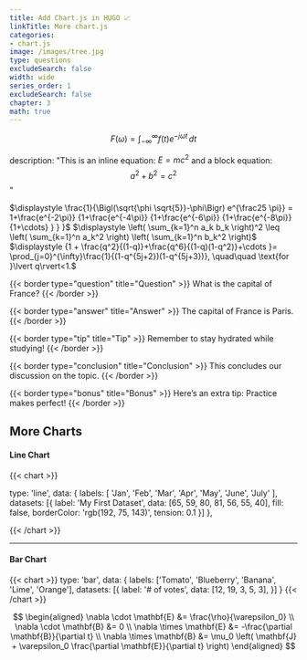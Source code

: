 ```yaml
---
title: Add Chart.js in HUGO 📈
linkTitle: More chart.js 
categories:
- chart.js
image: /images/tree.jpg
type: questions
excludeSearch: false
width: wide
series_order: 1
excludeSearch: false
chapter: 3
math: true
---
```


$$F(\omega) = \int_{-\infty}^{\infty} f(t) e^{-j\omega t} \, dt$$

<!--more-->
description: "This is an inline equation: $E = mc^2$ and a block equation: $$a^2 + b^2 = c^2$$"

$\displaystyle \frac{1}{\Bigl(\sqrt{\phi \sqrt{5}}-\phi\Bigr) e^{\frac25 \pi}} = 1+\frac{e^{-2\pi}} {1+\frac{e^{-4\pi}} {1+\frac{e^{-6\pi}} {1+\frac{e^{-8\pi}} {1+\cdots} } } }$
        $\displaystyle \left( \sum_{k=1}^n a_k b_k \right)^2 \leq \left( \sum_{k=1}^n a_k^2 \right) \left( \sum_{k=1}^n b_k^2 \right)$
        $\displaystyle {1 +  \frac{q^2}{(1-q)}+\frac{q^6}{(1-q)(1-q^2)}+\cdots }= \prod_{j=0}^{\infty}\frac{1}{(1-q^{5j+2})(1-q^{5j+3})}, \quad\quad \text{for }\lvert q\rvert<1.$


{{< border type="question" title="Question" >}}
What is the capital of France?
{{< /border >}}

{{< border type="answer" title="Answer" >}}
The capital of France is Paris.
{{< /border >}}

{{< border type="tip" title="Tip" >}}
Remember to stay hydrated while studying!
{{< /border >}}

{{< border type="conclusion" title="Conclusion" >}}
This concludes our discussion on the topic.
{{< /border >}}

{{< border type="bonus" title="Bonus" >}}
Here’s an extra tip: Practice makes perfect!
{{< /border >}}

## More Charts

#### Line Chart

{{< chart >}}

  type: 'line',
  data: {
      labels: [
        'Jan',
        'Feb',
        'Mar',
        'Apr',
        'May',
        'June',
        'July'
      ],
    datasets: [{
      label: 'My First Dataset',
      data: [65, 59, 80, 81, 56, 55, 40],
      fill: false,
      borderColor: 'rgb(192, 75, 143)',
      tension: 0.1
    }]
  },

{{< /chart >}}


---

#### Bar Chart

{{< chart >}}
type: 'bar',
data: {
  labels: ['Tomato', 'Blueberry', 'Banana', 'Lime', 'Orange'],
  datasets: [{
    label: '# of votes',
    data: [12, 19, 3, 5, 3],
  }]
}
{{< /chart >}}

$$
\begin{aligned}
  \nabla \cdot \mathbf{E} &= \frac{\rho}{\varepsilon_0} \\
  \nabla \cdot \mathbf{B} &= 0 \\
  \nabla \times \mathbf{E} &= -\frac{\partial \mathbf{B}}{\partial t} \\
  \nabla \times \mathbf{B} &= \mu_0 \left( \mathbf{J} + \varepsilon_0 \frac{\partial \mathbf{E}}{\partial t} \right)
\end{aligned}
$$